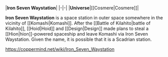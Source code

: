|**Iron Seven Waystation**|
|-|-|
|**Universe**|[[Cosmere\|Cosmere]]|

**Iron Seven Waystation** is a space station in outer space somewhere in the vicinity of [[Komashi\|Komashi]]. After the [[Battle of Kilahito\|battle of Kilahito]], [[Hoid\|Hoid]] and [[Design\|Design]] made plans to steal a [[Hion\|hion]]-powered spaceship and leave Komashi via Iron Seven Waystation.
Given the name, it is possible that it is a Scadrian station.



https://coppermind.net/wiki/Iron_Seven_Waystation